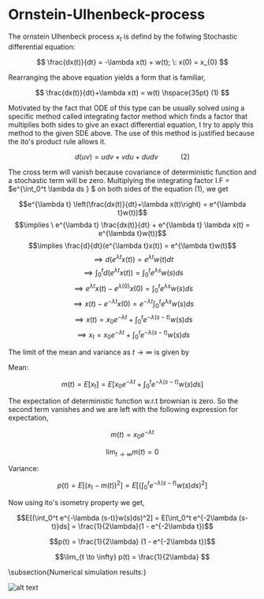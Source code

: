 # Ornstein-Ulhenbeck-process

The ornstein Ulhenbeck process $x_{t}$ is defind by the follwing Stochastic differential equation:

$$ \frac{dx(t)}{dt} = -\lambda x(t) + w(t); \:  x(0) = x_{0} $$

Rearranging the above equation yields a form that is familiar, 

$$ \frac{dx(t)}{dt}+\lambda x(t) =  w(t) \hspace{35pt}  (1) $$  

Motivated by the fact that ODE of this type can be usually solved using a specific method called integrating factor method which finds a factor that multiplies both sides to give an exact differential equation, I try to apply this method to the given SDE above. The use of this method is justified because the ito's product rule allows it. 

$$ d(uv) = udv + vdu + dudv \hspace{35pt}  (2) $$

The cross term will vanish because covariance of deterministic function and a stochastic term will be zero.
Multiplying the integrating factor I.F = $e^{\int_0^t \lambda ds } $ on both sides of the equation (1), we get 

$$e^{\lambda t} \left(\frac{dx(t)}{dt}+\lambda x(t)\right) =  e^{\lambda t}w(t))$$
$$\implies \ e^{\lambda t} \frac{dx(t)}{dt} + e^{\lambda t} \lambda x(t) =  e^{\lambda t}w(t))$$
$$\implies \frac{d}{dt}(e^{\lambda t}x(t)) = e^{\lambda t}w(t)$$
$$\implies d(e^{\lambda t}x(t)) = e^{\lambda t}w(t)dt $$
$$\implies \int_0^t d(e^{\lambda t}x(t)) = \int_0^t e^{\lambda s}w(s)ds $$
$$\implies e^{\lambda t}x(t) - e^{\lambda (0)}x(0) = \int_0^t e^{\lambda s}w(s)ds $$
$$\implies x(t) - e^{-\lambda t}x(0) = e^{-\lambda t}\int_0^t e^{\lambda s}w(s)ds $$
$$\implies x(t) = x_{0}e^{-\lambda t} + \int_0^t e^{-\lambda (s-t)}w(s)ds $$
$$\implies x_{t} = x_{0}e^{-\lambda t} + \int_0^t e^{-\lambda (s-t)}w(s)ds $$

The limit of the mean and variance as $t \to \infty$ is given by

Mean:

$$ m(t) = E[x_{t}] = E[x_{0}e^{-\lambda t} + \int_0^t e^{-\lambda (s-t)}w(s)ds]$$

The expectation of deterministic function w.r.t brownian is zero. So the second term vanishes and we are left with the following expression for expectation, 

$$ m(t) = x_{0}e^{-\lambda t} $$

$$\lim_{t \to \infty} m(t) = 0 $$

Variance:

$$ p(t) = E[(x_{t}-m(t))^2] = E[(\int_0^t e^{-\lambda (s-t)}w(s)ds)^2]$$

Now using ito's isometry property we get,

$$E[(\int_0^t e^{-\lambda (s-t)}w(s)ds)^2] = E[\int_0^t e^{-2\lambda (s-t)}ds] =  \frac{1}{2\lambda}(1 - e^{-2\lambda t})$$

$$p(t) = \frac{1}{2\lambda} (1 - e^{-2\lambda t})$$

$$\lim_{t \to \infty} p(t) = \frac{1}{2\lambda} $$

\subsection{Numerical simulation results:}

![alt text](https://github.com/[Viv2897]/[Ornstein-Ulhenbeck-process]/blob/[branch]/image.jpg?raw=true)


